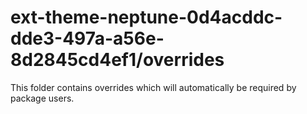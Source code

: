 # ext-theme-neptune-0d4acddc-dde3-497a-a56e-8d2845cd4ef1/overrides

This folder contains overrides which will automatically be required by package users.
